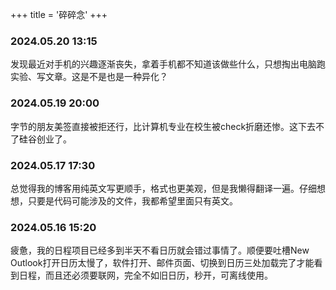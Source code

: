 +++
title = '碎碎念'
+++

### 2024.05.20 13:15
发现最近对手机的兴趣逐渐丧失，拿着手机都不知道该做些什么，只想掏出电脑跑实验、写文章。这是不是也是一种异化？

### 2024.05.19 20:00
字节的朋友美签直接被拒还行，比计算机专业在校生被check折磨还惨。这下去不了硅谷创业了。

### 2024.05.17 17:30
总觉得我的博客用纯英文写更顺手，格式也更美观，但是我懒得翻译一遍。仔细想想，只要是代码可能涉及的文件，我都希望里面只有英文。

### 2024.05.16 15:20
疲惫，我的日程项目已经多到半天不看日历就会错过事情了。顺便要吐槽New Outlook打开日历太慢了，软件打开、邮件页面、切换到日历三处加载完了才能看到日程，而且还必须要联网，完全不如旧日历，秒开，可离线使用。